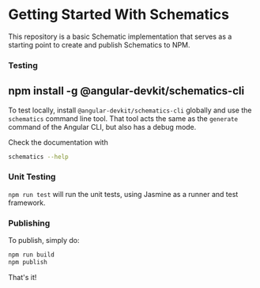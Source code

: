 # Getting Started With Schematics

This repository is a basic Schematic implementation that serves as a starting point to create and publish Schematics to NPM.

### Testing

## npm install -g @angular-devkit/schematics-cli

To test locally, install `@angular-devkit/schematics-cli` globally and use the `schematics` command line tool. That tool acts the same as the `generate` command of the Angular CLI, but also has a debug mode.

Check the documentation with
```bash
schematics --help
```

### Unit Testing

`npm run test` will run the unit tests, using Jasmine as a runner and test framework.

### Publishing

To publish, simply do:

```bash
npm run build
npm publish
```

That's it!
 